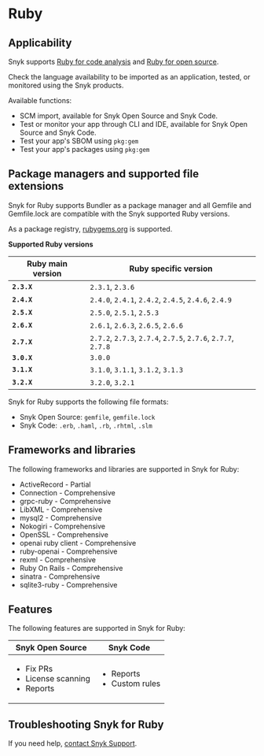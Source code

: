 # Ruby

## Applicability

Snyk supports [Ruby for code analysis](ruby-for-code-analysis.md) and [Ruby for open source](ruby-for-open-source.md).

Check the language availability to be imported as an application, tested, or monitored using the Snyk products.

Available functions:

* SCM import, available for Snyk Open Source and Snyk Code.
* Test or monitor your app through CLI and IDE, available for Snyk Open Source and Snyk Code.
* Test your app's SBOM using `pkg:gem`
* Test your app's packages using `pkg:gem`

## Package managers and supported file extensions

Snyk for Ruby supports Bundler as a package manager and all Gemfile and Gemfile.lock are compatible with the Snyk supported Ruby versions.

As a package registry, [rubygems.org](https://rubygems.org/) is supported.

**Supported Ruby versions**

| Ruby main version | Ruby specific version                                         |
| ----------------- | ------------------------------------------------------------- |
| **`2.3.X`**       | `2.3.1`, `2.3.6`                                              |
| **`2.4.X`**       | `2.4.0`, `2.4.1`, `2.4.2`, `2.4.5`, `2.4.6`, `2.4.9`          |
| **`2.5.X`**       | `2.5.0`, `2.5.1`, `2.5.3`                                     |
| **`2.6.X`**       | `2.6.1`, `2.6.3`, `2.6.5`, `2.6.6`                            |
| **`2.7.X`**       | `2.7.2`, `2.7.3`, `2.7.4`, `2.7.5`, `2.7.6`, `2.7.7`, `2.7.8` |
| **`3.0.X`**       | `3.0.0`                                                       |
| **`3.1.X`**       | `3.1.0`, `3.1.1`, `3.1.2`, `3.1.3`                            |
| **`3.2.X`**       | `3.2.0`, `3.2.1`                                              |

Snyk for Ruby supports the following file formats:

* Snyk Open Source: `gemfile`, `gemfile.lock`
* Snyk Code: `.erb`, `.haml`, `.rb`, `.rhtml`, `.slm`

## Frameworks and libraries

The following frameworks and libraries are supported in Snyk for Ruby:

* ActiveRecord - Partial
* Connection - Comprehensive
* grpc-ruby - Comprehensive
* LibXML - Comprehensive
* mysql2 - Comprehensive
* Nokogiri - Comprehensive
* OpenSSL - Comprehensive
* openai ruby client - Comprehensive
* ruby-openai - Comprehensive
* rexml - Comprehensive
* Ruby On Rails - Comprehensive
* sinatra - Comprehensive
* sqlite3-ruby - Comprehensive

## Features

The following features are supported in Snyk for Ruby:

| Snyk Open Source                                                   | Snyk Code                                      |
| ------------------------------------------------------------------ | ---------------------------------------------- |
| <ul><li>Fix PRs</li><li>License scanning</li><li>Reports</li></ul> | <ul><li>Reports</li><li>Custom rules</li></ul> |

## Troubleshooting Snyk for Ruby

If you need help, [contact Snyk Support](https://support.snyk.io).
